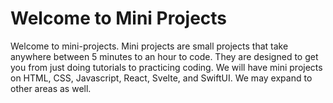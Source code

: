 # Welcome to Mini Projects

Welcome to mini-projects.  Mini projects are small projects that take anywhere between 5 minutes to an hour to code.  They are designed to get you from just doing tutorials to practicing coding.  We will have mini projects on HTML, CSS, Javascript, React, Svelte, and SwiftUI.  We may expand to other areas as well.


